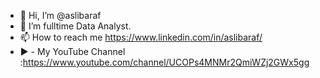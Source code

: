 - 👋 Hi, I’m @aslibaraf
- 👀 I’m fulltime Data Analyst.
- 📫 How to reach me https://www.linkedin.com/in/aslibaraf/
- ▶️ - My YouTube Channel :https://www.youtube.com/channel/UCOPs4MNMr2QmiWZj2GWx5gg

<!---
aslibaraf/aslibaraf is a ✨ special ✨ repository because its `README.md` (this file) appears on your GitHub profile.
You can click the Preview link to take a look at your changes.
--->
